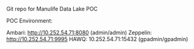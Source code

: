 Git repo for Manulife Data Lake POC

POC Environment:

Ambari: http://10.252.54.71:8080 (admin/admin)
Zeppelin: http://10.252.54.71:9995
HAWQ: 10.252.54.71:15432 (gpadmin/gpadmin)

